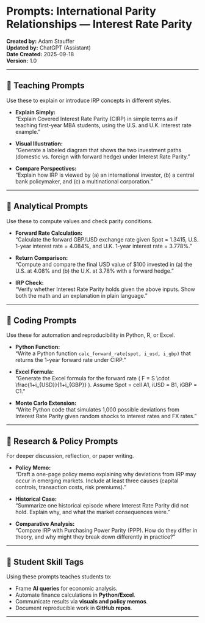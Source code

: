 # Prompts: International Parity Relationships — Interest Rate Parity

**Created by:** Adam Stauffer  
**Updated by:** ChatGPT (Assistant)  
**Date Created:** 2025-09-18  
**Version:** 1.0  

---

## 🔹 Teaching Prompts
Use these to explain or introduce IRP concepts in different styles.

- **Explain Simply:**  
  “Explain Covered Interest Rate Parity (CIRP) in simple terms as if teaching first-year MBA students, using the U.S. and U.K. interest rate example.”  

- **Visual Illustration:**  
  “Generate a labeled diagram that shows the two investment paths (domestic vs. foreign with forward hedge) under Interest Rate Parity.”  

- **Compare Perspectives:**  
  “Explain how IRP is viewed by (a) an international investor, (b) a central bank policymaker, and (c) a multinational corporation.”  

---

## 🔹 Analytical Prompts
Use these to compute values and check parity conditions.

- **Forward Rate Calculation:**  
  “Calculate the forward GBP/USD exchange rate given Spot = 1.3415, U.S. 1-year interest rate = 4.084%, and U.K. 1-year interest rate = 3.778%.”  

- **Return Comparison:**  
  “Compute and compare the final USD value of $100 invested in (a) the U.S. at 4.08% and (b) the U.K. at 3.78% with a forward hedge.”  

- **IRP Check:**  
  “Verify whether Interest Rate Parity holds given the above inputs. Show both the math and an explanation in plain language.”  

---

## 🔹 Coding Prompts
Use these for automation and reproducibility in Python, R, or Excel.

- **Python Function:**  
  “Write a Python function `calc_forward_rate(spot, i_usd, i_gbp)` that returns the 1-year forward rate under CIRP.”  

- **Excel Formula:**  
  “Generate the Excel formula for the forward rate \( F = S \cdot \frac{1+i_{USD}}{1+i_{GBP}} \). Assume Spot = cell A1, iUSD = B1, iGBP = C1.”  

- **Monte Carlo Extension:**  
  “Write Python code that simulates 1,000 possible deviations from Interest Rate Parity given random shocks to interest rates and FX rates.”  

---

## 🔹 Research & Policy Prompts
For deeper discussion, reflection, or paper writing.

- **Policy Memo:**  
  “Draft a one-page policy memo explaining why deviations from IRP may occur in emerging markets. Include at least three causes (capital controls, transaction costs, risk premiums).”  

- **Historical Case:**  
  “Summarize one historical episode where Interest Rate Parity did not hold. Explain why, and what the market consequences were.”  

- **Comparative Analysis:**  
  “Compare IRP with Purchasing Power Parity (PPP). How do they differ in theory, and why might they break down differently in practice?”  

---

## 🔹 Student Skill Tags
Using these prompts teaches students to:  
- Frame **AI queries** for economic analysis.  
- Automate finance calculations in **Python/Excel**.  
- Communicate results via **visuals and policy memos**.  
- Document reproducible work in **GitHub repos**.  

---
